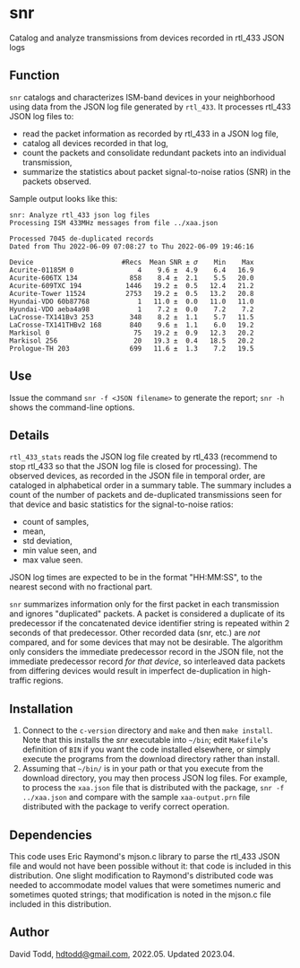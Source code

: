 # snr
Catalog and analyze transmissions from devices recorded in rtl_433 JSON logs



## Function
`snr` catalogs and characterizes ISM-band devices in your neighborhood using data from the JSON log file generated by `rtl_433`.  It processes rtl\_433 JSON log files to:

* read the packet information as recorded by rtl\_433 in a JSON log file,
* catalog all devices recorded in that log,
* count the packets and consolidate redundant packets into an individual transmission,
* summarize the statistics about packet signal-to-noise ratios (SNR) in the packets observed.

Sample output looks like this:

```
snr: Analyze rtl_433 json log files
Processing ISM 433MHz messages from file ../xaa.json

Processed 7045 de-duplicated records
Dated from Thu 2022-06-09 07:08:27 to Thu 2022-06-09 19:46:16

Device                      #Recs  Mean SNR ± 𝜎    Min    Max
Acurite-01185M 0                4    9.6 ±  4.9    6.4   16.9
Acurite-606TX 134             858    8.4 ±  2.1    5.5   20.0
Acurite-609TXC 194           1446   19.2 ±  0.5   12.4   21.2
Acurite-Tower 11524          2753   19.2 ±  0.5   13.2   20.8
Hyundai-VDO 60b87768            1   11.0 ±  0.0   11.0   11.0
Hyundai-VDO aeba4a98            1    7.2 ±  0.0    7.2    7.2
LaCrosse-TX141Bv3 253         348    8.2 ±  1.1    5.7   11.5
LaCrosse-TX141THBv2 168       840    9.6 ±  1.1    6.0   19.2
Markisol 0                     75   19.2 ±  0.9   12.3   20.2
Markisol 256                   20   19.3 ±  0.4   18.5   20.2
Prologue-TH 203               699   11.6 ±  1.3    7.2   19.5
```
## Use

Issue the command `snr -f <JSON filename>` to generate the report; `snr -h` shows the command-line options.

## Details

`rtl_433_stats` reads the JSON log file created by rtl\_433 (recommend to stop rtl_433 so that the JSON log file is closed for processing). The observed devices, as recorded in the JSON file in temporal order, are cataloged in alphabetical order in a summary table.  The summary includes a count of the number of packets and de-duplicated transmissions seen for that device and basic statistics for the signal-to-noise ratios:

* count of samples,
* mean,
* std deviation,
* min value seen, and
* max value seen.

JSON log times are expected to be in the format "HH:MM:SS", to the nearest second with no fractional part.

`snr` summarizes information only for the first packet in each transmission and ignores "duplicated" packets.  A packet is considered a duplicate of its predecessor if the concatenated device identifier string is repeated within 2 seconds of that predecessor.  Other recorded data (snr, etc.) are *not* compared, and for some devices that may not be desirable.  The algorithm only considers the immediate predecessor record in the JSON file, not the immediate predecessor record *for that device*, so interleaved data packets from differing devices would result in imperfect de-duplication in high-traffic regions.

## Installation

1. Connect to the `c-version` directory and `make` and then `make install`.  Note that this installs the *snr* executable into `~/bin`; edit `Makefile`'s definition of `BIN` if you want the code installed elsewhere, or simply execute the programs from the download directory rather than install.
2. Assuming that `~/bin/` is in your path or that you execute from the download directory, you may then process JSON log files.  For example, to process the `xaa.json` file that is distributed with the package, `snr -f ../xaa.json` and compare with the sample `xaa-output.prn` file distributed with the package to verify correct operation.

## Dependencies
This code uses Eric Raymond's mjson.c library to parse the rtl_433 JSON file and would not have been possible without it: that code is included in this distribution.  One slight modification to Raymond's distributed code was needed to accommodate model values that were sometimes numeric and sometimes quoted strings; that modification is noted in the mjson.c file included in this distribution.

## Author
David Todd, hdtodd@gmail.com, 2022.05.  Updated 2023.04.
